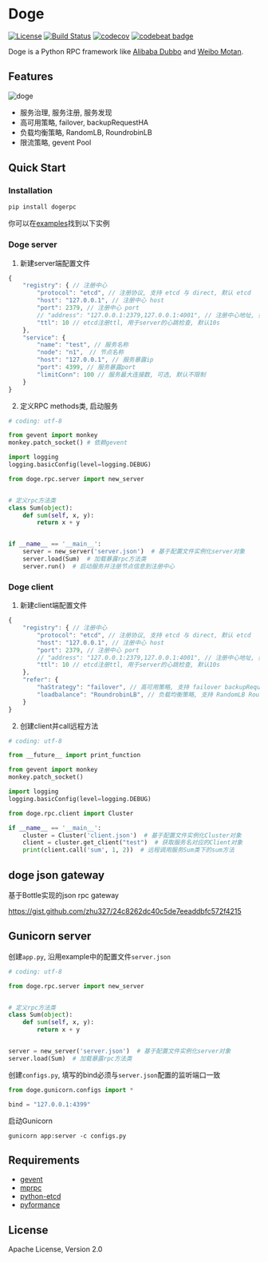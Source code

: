 # Doge


[![License](https://img.shields.io/badge/License-Apache%202.0-blue.svg)](https://github.com/zhu327/doge/blob/master/LICENSE)
[![Build Status](https://travis-ci.org/zhu327/doge.svg?branch=master)](https://travis-ci.org/zhu327/doge)
[![codecov](https://codecov.io/gh/zhu327/doge/branch/master/graph/badge.svg)](https://codecov.io/gh/zhu327/doge)
[![codebeat badge](https://codebeat.co/badges/1624b195-bbf5-43d0-9f9d-d330ca09ab76)](https://codebeat.co/projects/github-com-zhu327-doge-master)

Doge is a Python RPC framework like [Alibaba Dubbo](http://dubbo.io/) and [Weibo Motan](https://github.com/weibocom/motan).

## Features

![doge](https://camo.githubusercontent.com/51ff9a1d5530f269f3074e9172483acf14c73eb8/687474703a2f2f6e2e73696e61696d672e636e2f746563682f7472616e73666f726d2f32303136303531302f4a7458792d66787279686875323338323938372e6a7067)

- 服务治理, 服务注册, 服务发现
- 高可用策略, failover, backupRequestHA
- 负载均衡策略, RandomLB, RoundrobinLB
- 限流策略, gevent Pool

## Quick Start

### Installation

```sh
pip install dogerpc
```

你可以在[examples](https://github.com/zhu327/doge/tree/master/examples)找到以下实例

### Doge server

1. 新建server端配置文件

```javascript
{
    "registry": { // 注册中心
        "protocol": "etcd", // 注册协议, 支持 etcd 与 direct, 默认 etcd
        "host": "127.0.0.1", // 注册中心 host
        "port": 2379, // 注册中心 port
        // "address": "127.0.0.1:2379,127.0.0.1:4001", // 注册中心地址, 如果有etcd集群, 可配置多个node
        "ttl": 10 // etcd注册ttl, 用于server的心跳检查, 默认10s
    },
    "service": {
        "name": "test", // 服务名称
        "node": "n1",　// 节点名称
        "host": "127.0.0.1", // 服务暴露ip
        "port": 4399, // 服务暴露port
        "limitConn": 100 // 服务最大连接数, 可选, 默认不限制
    }
}
```

2. 定义RPC methods类, 启动服务

```python
# coding: utf-8

from gevent import monkey
monkey.patch_socket() # 依赖gevent

import logging
logging.basicConfig(level=logging.DEBUG)

from doge.rpc.server import new_server


# 定义rpc方法类
class Sum(object):
    def sum(self, x, y):
        return x + y


if __name__ == '__main__':
    server = new_server('server.json')  # 基于配置文件实例化server对象
    server.load(Sum)  # 加载暴露rpc方法类
    server.run()  # 启动服务并注册节点信息到注册中心
```

### Doge client

1. 新建client端配置文件

```javascript
{
    "registry": { // 注册中心
        "protocol": "etcd", // 注册协议, 支持 etcd 与 direct, 默认 etcd
        "host": "127.0.0.1", // 注册中心 host
        "port": 2379, // 注册中心 port
        // "address": "127.0.0.1:2379,127.0.0.1:4001", // 注册中心地址, 如果有etcd集群, 可配置多个node
        "ttl": 10 // etcd注册ttl, 用于server的心跳检查, 默认10s
    },
    "refer": {
        "haStrategy": "failover", // 高可用策略, 支持 failover backupRequestHA, 默认failover
        "loadbalance": "RoundrobinLB", // 负载均衡策略, 支持 RandomLB RoundrobinLB, 默认RoundrobinLB
    }
}
```

2. 创建client并call远程方法

```python
# coding: utf-8

from __future__ import print_function

from gevent import monkey
monkey.patch_socket()

import logging
logging.basicConfig(level=logging.DEBUG)

from doge.rpc.client import Cluster

if __name__ == '__main__':
    cluster = Cluster('client.json')  # 基于配置文件实例化Cluster对象
    client = cluster.get_client("test")  # 获取服务名对应的Client对象
    print(client.call('sum', 1, 2))  # 远程调用服务Sum类下的sum方法
```

## doge json gateway

基于Bottle实现的json rpc gateway

<https://gist.github.com/zhu327/24c8262dc40c5de7eeaddbfc572f4215>

## Gunicorn server

创建`app.py`, 沿用example中的配置文件`server.json`

```python
# coding: utf-8

from doge.rpc.server import new_server


# 定义rpc方法类
class Sum(object):
    def sum(self, x, y):
        return x + y


server = new_server('server.json')  # 基于配置文件实例化server对象
server.load(Sum)  # 加载暴露rpc方法类
```

创建`configs.py`, 填写的bind必须与`server.json`配置的监听端口一致
```python
from doge.gunicorn.configs import *

bind = "127.0.0.1:4399"
```

启动Gunicorn

```shell
gunicorn app:server -c configs.py
```

## Requirements

- [gevent](https://github.com/gevent/gevent)
- [mprpc](https://github.com/studio-ousia/mprpc)
- [python-etcd](https://github.com/jplana/python-etcd)
- [pyformance](https://github.com/omergertel/pyformance)

## License

Apache License, Version 2.0 
